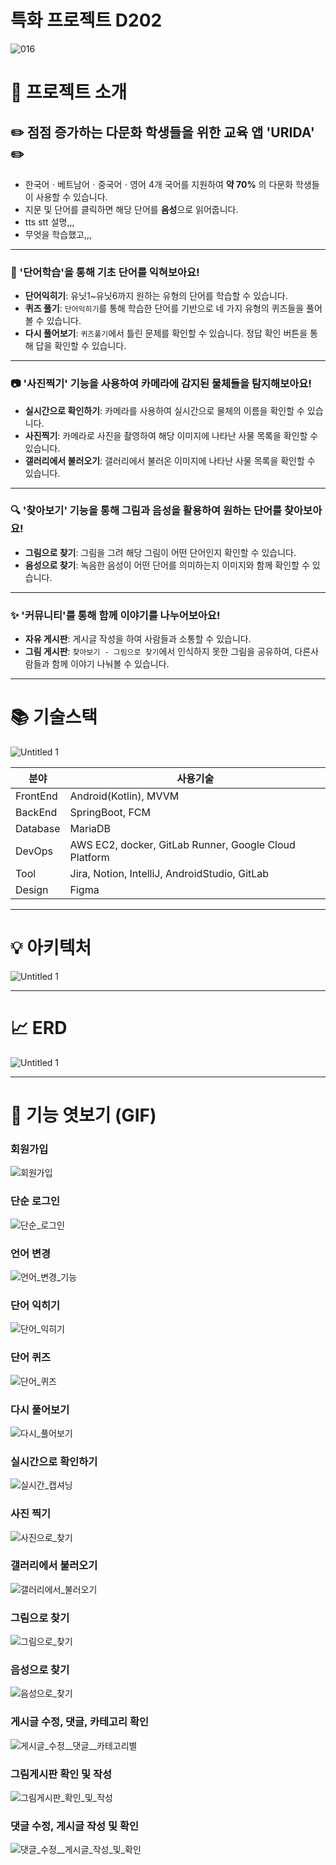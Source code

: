 # 특화 프로젝트 D202
![016](/uploads/3b89cafc449d6c09f62a7778af931cc8/016.png)
# :rocket: 프로젝트 소개
## :pencil2: 점점 증가하는 다문화 학생들을 위한 교육 앱 'URIDA' :pencil2:
- 한국어ㆍ베트남어ㆍ중국어ㆍ영어 4개 국어를 지원하여 **약 70%** 의 다문화 학생들이 사용할 수 있습니다.
- 지문 및 단어를 클릭하면 해당 단어를 **음성**으로 읽어줍니다.
- tts stt 설명,,,
- 무엇을 학습했고,,,

- - -
### :memo: '단어학습'을 통해 기초 단어를 익혀보아요!
- **단어익히기**: 유닛1~유닛6까지 원하는 유형의 단어를 학습할 수 있습니다.
- **퀴즈 풀기**: `단어익히기`를 통해 학습한 단어를 기반으로 네 가지 유형의 퀴즈들을 풀어볼 수 있습니다.
- **다시 풀어보기**: `퀴즈풀기`에서 틀린 문제를 확인할 수 있습니다. 정답 확인 버튼을 통해 답을 확인할 수 있습니다.

- - -
### :camera: '사진찍기' 기능을 사용하여 카메라에 감지된 물체들을 탐지해보아요!
- **실시간으로 확인하기**: 카메라를 사용하여 실시간으로 물체의 이름을 확인할 수 있습니다.
- **사진찍기**: 카메라로 사진을 촬영하여 해당 이미지에 나타난 사물 목록을 확인할 수 있습니다.
- **갤러리에서 불러오기**: 갤러리에서 불러온 이미지에 나타난 사물 목록을 확인할 수 있습니다.

- - -
### :mag: '찾아보기' 기능을 통해 그림과 음성을 활용하여 원하는 단어를 찾아보아요!
- **그림으로 찾기**: 그림을 그려 해당 그림이 어떤 단어인지 확인할 수 있습니다.
- **음성으로 찾기**: 녹음한 음성이 어떤 단어를 의미하는지 이미지와 함께 확인할 수 있습니다.

- - -
### :sparkles: '커뮤니티'를 통해 함께 이야기를 나누어보아요!
- **자유 게시판**: 게시글 작성을 하여 사람들과 소통할 수 있습니다.
- **그림 게시판**: `찾아보기 - 그림으로 찾기`에서 인식하지 못한 그림을 공유하여, 다른사람들과 함께 이야기 나눠볼 수 있습니다.

- - -
# 📚 기술스택

![Untitled 1](.png)

| 분야 | 사용기술 |
| --- | --- |
| FrontEnd | Android(Kotlin), MVVM |
| BackEnd | SpringBoot, FCM |
| Database | MariaDB |
| DevOps | AWS EC2, docker, GitLab Runner, Google Cloud Platform |
| Tool | Jira, Notion, IntelliJ, AndroidStudio, GitLab |
| Design | Figma |

- - -
# :bulb: 아키텍처
![Untitled 1](.png)

- - - 
# :chart_with_upwards_trend: ERD
![Untitled 1](.png)

- - -
# :see_no_evil: 기능 엿보기 (GIF)

### 회원가입
![회원가입](/uploads/ca8c5daca6054b3e9e5fa6a98f79b874/회원가입.gif)

### 단순 로그인
![단순_로그인](/uploads/849a6a6b7edc1def373926bc9c6dcdfd/단순_로그인.gif)

### 언어 변경
![언어_변경_기능](/uploads/b7457356d361640572438d2ca42d0662/언어_변경_기능.gif)

### 단어 익히기
![단어_익히기](/uploads/506843006cbfdd4d9dd53ecf9abbb1de/단어_익히기.gif)

### 단어 퀴즈
![단어_퀴즈](/uploads/c8f5ff9a740e1935da847917b19fd778/단어_퀴즈.gif)

### 다시 풀어보기
![다시_풀어보기](/uploads/634dca72a25699d2666c06da0085521d/다시_풀어보기.gif)

### 실시간으로 확인하기
![실시간_캡셔닝](/uploads/9f6a12e4c14d1f14c25cbc098784064d/실시간_캡셔닝.gif)

### 사진 찍기
![사진으로_찾기](/uploads/0864228a2ae7098adf3beb54ba75f933/사진으로_찾기.gif)

### 갤러리에서 불러오기
![갤러리에서_불러오기](/uploads/9d2b807034977ed8f8a5ea1c5ef1dc2f/갤러리에서_불러오기.gif)

### 그림으로 찾기
![그림으로_찾기](/uploads/f0f01f215c7af75879702c271aa5da3f/그림으로_찾기.gif)

### 음성으로 찾기
![음성으로_찾기](/uploads/eb9ed9e22862ac73e87b56f680d70777/음성으로_찾기.gif)

### 게시글 수정, 댓글, 카테고리 확인
![게시글_수정__댓글__카테고리별](/uploads/02f1acf8c8a20f7ee9d09f12a3668d84/게시글_수정__댓글__카테고리별.gif)

### 그림게시판 확인 및 작성
![그림게시판_확인_및_작성](/uploads/928549575ef2fac52882d9018e18fdfe/그림게시판_확인_및_작성.gif)

### 댓글 수정, 게시글 작성 및 확인
![댓글_수정__게시글_작성_및_확인](/uploads/feef186cd2623d32ca4597fa955d93bb/댓글_수정__게시글_작성_및_확인.gif)
